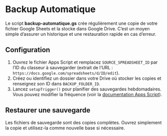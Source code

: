 # Backup Automatique

Le script **backup-automatique.gs** crée régulièrement une copie de votre fichier Google Sheets et la stocke dans Google Drive. C’est un moyen simple d’assurer un historique et une restauration rapide en cas d’erreur.

## Configuration

1. Ouvrez le fichier Apps Script et remplacez `SOURCE_SPREADSHEET_ID` par l’ID du classeur à sauvegarder (extrait de l’URL : `https://docs.google.com/spreadsheets/d/ID/edit`).
2. Créez ou identifiez un dossier dans votre Drive où stocker les copies et renseignez son ID dans `BACKUP_FOLDER_ID`.
3. Lancez `setupTrigger()` pour planifier des sauvegardes hebdomadaires. Vous pouvez modifier la fréquence (voir la [documentation Apps Script](https://developers.google.com/apps-script/reference/script/triggers)).

## Restaurer une sauvegarde

Les fichiers de sauvegarde sont des copies complètes. Ouvrez simplement la copie et utilisez-la comme nouvelle base si nécessaire.
